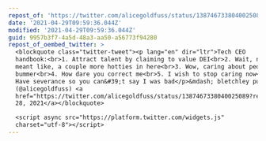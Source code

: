 ```yaml
---
repost_of: 'https://twitter.com/alicegoldfuss/status/1387467338040025089'
date: '2021-04-29T09:59:36.044Z'
modified: '2021-04-29T09:59:36.044Z'
guid: 9957b3f7-4a5d-48a3-aa50-a56773f94280
repost_of_oembed_twitter: >
  <blockquote class="twitter-tweet"><p lang="en" dir="ltr">Tech CEO
  handbook:<br>1. Attract talent by claiming to value DEI<br>2. Wait, no, we
  meant like, a couple more hotties in here<br>3. Wow, caring about people is a
  bummer<br>4. How dare you correct me<br>5. I wish to stop caring now<br>6.
  Have severance so you can&#39;t say I was bad</p>&mdash; bletchley punk
  (@alicegoldfuss) <a
  href="https://twitter.com/alicegoldfuss/status/1387467338040025089?ref_src=twsrc%5Etfw">April
  28, 2021</a></blockquote>

  <script async src="https://platform.twitter.com/widgets.js"
  charset="utf-8"></script>
---
```

 
